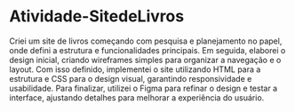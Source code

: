 # Atividade-SitedeLivros
 
Criei um site de livros começando com pesquisa e planejamento no papel, onde defini a estrutura e funcionalidades principais. Em seguida, elaborei o design inicial, criando wireframes simples para organizar a navegação e o layout. Com isso definido, implementei o site utilizando HTML para a estrutura e CSS para o design visual, garantindo responsividade e usabilidade. Para finalizar, utilizei o Figma para refinar o design e testar a interface, ajustando detalhes para melhorar a experiência do usuário.

